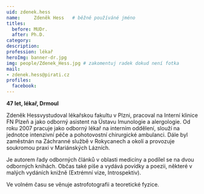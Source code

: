 ```yaml
---
uid: zdenek.hess
name:     Zdeněk Hess 	# běžně používáné jméno
titles:
  before: MUDr.
  after: Ph.D.
category:
description: 
profession: lékař
heroImg: banner-dr.jpg
img: people/Zdenek_Hess.jpg # zakomentuj radek dokud není fotka
mail:
- zdenek.hess@pirati.cz
profiles:
  facebook:
---
```

**47 let, lékař, Drmoul**

Zdeněk Hessvystudoval lékařskou fakultu v Plzni, pracoval na Interní klinice FN Plzeň a jako odborný asistent na Ústavu Imunologie a alergologie. Od roku 2007 pracuje jako odborný lékař na interním oddělení, slouží na jednotce intenzivní péče a pohotovostní chirurgické ambulanci. Dále byl zaměstnán na Záchranné službě v Rokycanech a okolí a provozuje soukromou praxi v Mariánských Lázních.

Je autorem řady odborných článků v oblasti medicíny a podílel se na dvou odborných knihách. Občas také píše a vydává povídky a poezii, některé v malých vydáních knižně (Extrémní vize, Introspektiv).

Ve volném času se věnuje astrofotografii a teoretické fyzice.
